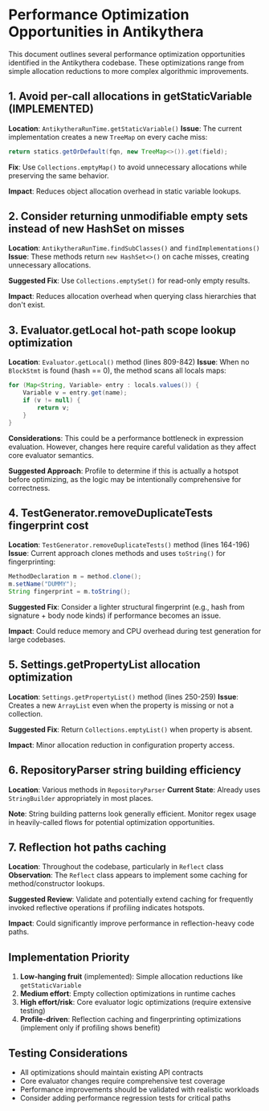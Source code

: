 # Performance Optimization Opportunities in Antikythera

This document outlines several performance optimization opportunities identified in the Antikythera codebase. These optimizations range from simple allocation reductions to more complex algorithmic improvements.

## 1. Avoid per-call allocations in getStaticVariable (IMPLEMENTED)

**Location**: `AntikytheraRunTime.getStaticVariable()`
**Issue**: The current implementation creates a new `TreeMap` on every cache miss:
```java
return statics.getOrDefault(fqn, new TreeMap<>()).get(field);
```

**Fix**: Use `Collections.emptyMap()` to avoid unnecessary allocations while preserving the same behavior.

**Impact**: Reduces object allocation overhead in static variable lookups.

## 2. Consider returning unmodifiable empty sets instead of new HashSet on misses

**Location**: `AntikytheraRunTime.findSubClasses()` and `findImplementations()`
**Issue**: These methods return `new HashSet<>()` on cache misses, creating unnecessary allocations.

**Suggested Fix**: Use `Collections.emptySet()` for read-only empty results.

**Impact**: Reduces allocation overhead when querying class hierarchies that don't exist.

## 3. Evaluator.getLocal hot-path scope lookup optimization

**Location**: `Evaluator.getLocal()` method (lines 809-842)
**Issue**: When no `BlockStmt` is found (hash == 0), the method scans all locals maps:
```java
for (Map<String, Variable> entry : locals.values()) {
    Variable v = entry.get(name);
    if (v != null) {
        return v;
    }
}
```

**Considerations**: This could be a performance bottleneck in expression evaluation. However, changes here require careful validation as they affect core evaluator semantics.

**Suggested Approach**: Profile to determine if this is actually a hotspot before optimizing, as the logic may be intentionally comprehensive for correctness.

## 4. TestGenerator.removeDuplicateTests fingerprint cost

**Location**: `TestGenerator.removeDuplicateTests()` method (lines 164-196)
**Issue**: Current approach clones methods and uses `toString()` for fingerprinting:
```java
MethodDeclaration m = method.clone();
m.setName("DUMMY");
String fingerprint = m.toString();
```

**Suggested Fix**: Consider a lighter structural fingerprint (e.g., hash from signature + body node kinds) if performance becomes an issue.

**Impact**: Could reduce memory and CPU overhead during test generation for large codebases.

## 5. Settings.getPropertyList allocation optimization

**Location**: `Settings.getPropertyList()` method (lines 250-259)
**Issue**: Creates a new `ArrayList` even when the property is missing or not a collection.

**Suggested Fix**: Return `Collections.emptyList()` when property is absent.

**Impact**: Minor allocation reduction in configuration property access.

## 6. RepositoryParser string building efficiency

**Location**: Various methods in `RepositoryParser`
**Current State**: Already uses `StringBuilder` appropriately in most places.

**Note**: String building patterns look generally efficient. Monitor regex usage in heavily-called flows for potential optimization opportunities.

## 7. Reflection hot paths caching

**Location**: Throughout the codebase, particularly in `Reflect` class
**Observation**: The `Reflect` class appears to implement some caching for method/constructor lookups.

**Suggested Review**: Validate and potentially extend caching for frequently invoked reflective operations if profiling indicates hotspots.

**Impact**: Could significantly improve performance in reflection-heavy code paths.

## Implementation Priority

1. **Low-hanging fruit** (implemented): Simple allocation reductions like `getStaticVariable`
2. **Medium effort**: Empty collection optimizations in runtime caches
3. **High effort/risk**: Core evaluator logic optimizations (require extensive testing)
4. **Profile-driven**: Reflection caching and fingerprinting optimizations (implement only if profiling shows benefit)

## Testing Considerations

- All optimizations should maintain existing API contracts
- Core evaluator changes require comprehensive test coverage
- Performance improvements should be validated with realistic workloads
- Consider adding performance regression tests for critical paths
